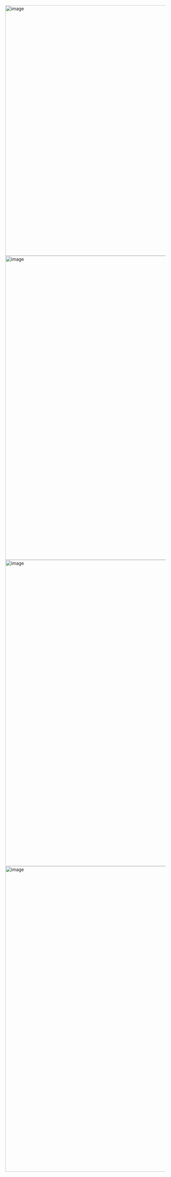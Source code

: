 <img width="612" height="786" alt="image" src="https://github.com/user-attachments/assets/69cf4ac9-cc0a-4dca-aeab-eaf50416c76b" />
<img width="997" height="954" alt="image" src="https://github.com/user-attachments/assets/cf3d1552-aa6f-4aef-a2d6-5f97a449330f" />
<img width="931" height="961" alt="image" src="https://github.com/user-attachments/assets/6faa9701-0ef0-45f3-aced-cd3cf47a618a" />
<img width="917" height="959" alt="image" src="https://github.com/user-attachments/assets/9fd40e83-570f-4a51-8045-5fe50e106ebd" />

